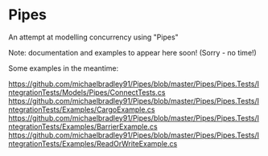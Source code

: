# Pipes
An attempt at modelling concurrency using "Pipes"

Note: documentation and examples to appear here soon! (Sorry - no time!)

Some examples in the meantime:

https://github.com/michaelbradley91/Pipes/blob/master/Pipes/Pipes.Tests/IntegrationTests/Models/Pipes/ConnectTests.cs
https://github.com/michaelbradley91/Pipes/blob/master/Pipes/Pipes.Tests/IntegrationTests/Examples/CargoExample.cs
https://github.com/michaelbradley91/Pipes/blob/master/Pipes/Pipes.Tests/IntegrationTests/Examples/BarrierExample.cs
https://github.com/michaelbradley91/Pipes/blob/master/Pipes/Pipes.Tests/IntegrationTests/Examples/ReadOrWriteExample.cs
